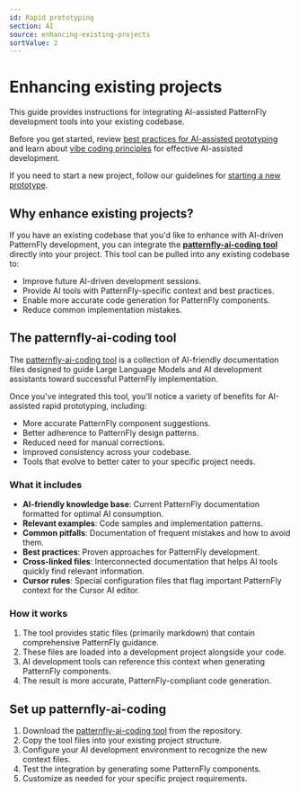 ```yaml
---
id: Rapid prototyping
section: AI
source: enhancing-existing-projects
sortValue: 2
---
```


# Enhancing existing projects

This guide provides instructions for integrating AI-assisted PatternFly development tools into your existing codebase.

Before you get started, review [best practices for AI-assisted prototyping](/ai/rapid-prototyping/rapid-prototyping#best-practices-for-ai-assisted-prototyping) and learn about [vibe coding principles](/ai/rapid-prototyping/rapid-prototyping#what-is-vibe-coding) for effective AI-assisted development.

If you need to start a new project, follow our guidelines for [starting a new prototype](/ai/rapid-prototyping/new-prototypes).

## Why enhance existing projects?

If you have an existing codebase that you'd like to enhance with AI-driven PatternFly development, you can integrate the **[patternfly-ai-coding tool](https://github.com/patternfly/patternfly-ai-coding)** directly into your project. This tool can be pulled into any existing codebase to:

- Improve future AI-driven development sessions.
- Provide AI tools with PatternFly-specific context and best practices.
- Enable more accurate code generation for PatternFly components.
- Reduce common implementation mistakes.

## The patternfly-ai-coding tool

The [patternfly-ai-coding tool](https://github.com/patternfly/patternfly-ai-coding) is a collection of AI-friendly documentation files designed to guide Large Language Models and AI development assistants toward successful PatternFly implementation.

Once you've integrated this tool, you'll notice a variety of benefits for AI-assisted rapid prototyping, including:
- More accurate PatternFly component suggestions.
- Better adherence to PatternFly design patterns.
- Reduced need for manual corrections.
- Improved consistency across your codebase.
- Tools that evolve to better cater to your specific project needs.

### What it includes

- **AI-friendly knowledge base**: Current PatternFly documentation formatted for optimal AI consumption.
- **Relevant examples**: Code samples and implementation patterns.
- **Common pitfalls**: Documentation of frequent mistakes and how to avoid them.
- **Best practices**: Proven approaches for PatternFly development.
- **Cross-linked files**: Interconnected documentation that helps AI tools quickly find relevant information.
- **Cursor rules**: Special configuration files that flag important PatternFly context for the Cursor AI editor.

### How it works

1. The tool provides static files (primarily markdown) that contain comprehensive PatternFly guidance.
2. These files are loaded into a development project alongside your code.
3. AI development tools can reference this context when generating PatternFly components.
4. The result is more accurate, PatternFly-compliant code generation.

## Set up patternfly-ai-coding

1. Download the [patternfly-ai-coding tool](https://github.com/patternfly/patternfly-ai-coding) from the repository.
2. Copy the tool files into your existing project structure.
3. Configure your AI development environment to recognize the new context files.
4. Test the integration by generating some PatternFly components.
5. Customize as needed for your specific project requirements.